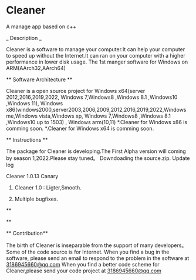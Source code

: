 # Cleaner
A manage app based on c++

_ Description _

Cleaner is a software to manage your computer.It can help your computer to speed up without the Internet.It can ran on your computer with a higher performance in lower disk usage. The 1st manger software for Windows on ARM(AArch32,AArch64)

** Software Architecture **

Cleaner is a open source project for Windows x64(server 2012,2016,2019,2022, Windows 7,Windows8 ,Windows 8.1 ,Windows10 ,Windows 11), Windows x86(windows2000,server2003,2006,2009,2012,2016,2019,2022,Windows me,Windows vista,Windows xp, Windows 7,Windows8 ,Windows 8.1 ,Windows10 up to 1503) , Windows arm(10,11) *.Cleaner for Windows x86 is comming soon. *.Cleaner for Windows x64 is comming soon.

** Instructions **

The package for Cleaner is developing.The First Alpha version will coming by season 1,2022.Please stay tuned。
Downdoading the source.zip.
Update log

Cleaner 1.0.13 Canary

1. Cleaner 1.0 : Ligter,Smooth.

2. Multiple bugfixes.

**

**

** Contribution**

The birth of Cleaner is inseparable from the support of many developers。Some of the code source is for Internet.
When you find a bug in the software, please send an email to respond to the problem in the software at 3186945660@qq.com
When you find a better code scheme for Cleaner,please send your code project at 3186945660@qq.com
